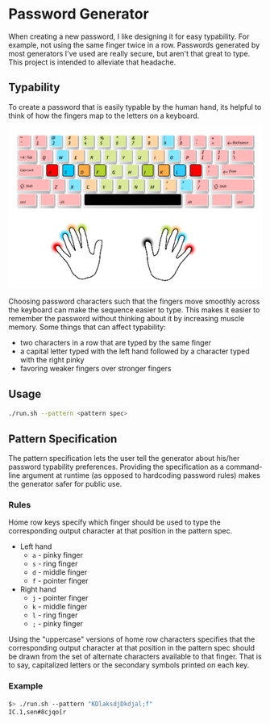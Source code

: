 # Password Generator

When creating a new password, I like designing it for easy typability. For example, not using the same finger twice in a row. Passwords generated by most generators I've used are really secure, but aren't that great to type. This project is intended to alleviate that headache.

## Typability

To create a password that is easily typable by the human hand, its helpful to think of how the fingers map to the letters on a keyboard.

![Home row mapping](/images/home_row_keys.png)

Choosing password characters such that the fingers move smoothly across the keyboard can make the sequence easier to type. This makes it easier to remember the password without thinking about it by increasing muscle memory. Some things that can affect typability:
* two characters in a row that are typed by the same finger
* a capital letter typed with the left hand followed by a character typed with the right pinky
* favoring weaker fingers over stronger fingers

## Usage

```bash
./run.sh --pattern <pattern spec>
```

## Pattern Specification

The pattern specification lets the user tell the generator about his/her password typability preferences. Providing the specification as a command-line argument at runtime (as opposed to hardcoding password rules) makes the generator safer for public use.

### Rules

Home row keys specify which finger should be used to type the corresponding output character at that position in the pattern spec.

* Left hand
  * `a` - pinky finger
  * `s` - ring finger
  * `d` - middle finger
  * `f` - pointer finger
* Right hand
  * `j` - pointer finger
  * `k` - middle finger
  * `l` - ring finger
  * `;` - pinky finger

Using the "uppercase" versions of home row characters specifies that the corresponding output character at that position in the pattern spec should be drawn from the set of alternate characters available to that finger. That is to say, capitalized letters or the secondary symbols printed on each key.

### Example

```bash
$> ./run.sh --pattern "KDlaksdjDkdjal;f"
IC.1,sen#8cjqo[r
```
